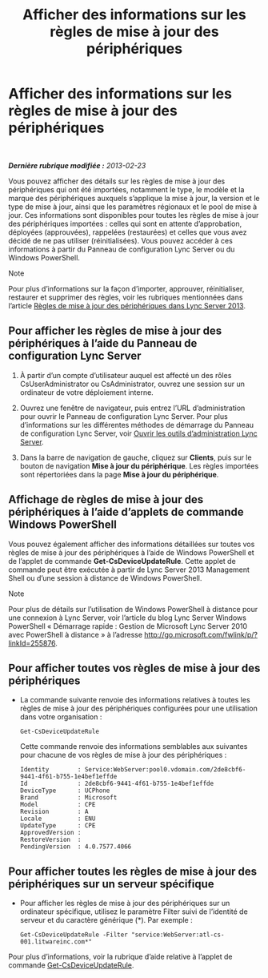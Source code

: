 ﻿---
title: Afficher des informations sur les règles de mise à jour des périphériques
TOCTitle: Afficher des informations sur les règles de mise à jour des périphériques
ms:assetid: d6677ca4-024b-4816-8511-8d7630788107
ms:mtpsurl: https://technet.microsoft.com/fr-fr/library/JJ994077(v=OCS.15)
ms:contentKeyID: 53095537
ms.date: 05/20/2016
mtps_version: v=OCS.15
ms.translationtype: HT
---

# Afficher des informations sur les règles de mise à jour des périphériques

 

_**Dernière rubrique modifiée :** 2013-02-23_

Vous pouvez afficher des détails sur les règles de mise à jour des périphériques qui ont été importées, notamment le type, le modèle et la marque des périphériques auxquels s’applique la mise à jour, la version et le type de mise à jour, ainsi que les paramètres régionaux et le pool de mise à jour. Ces informations sont disponibles pour toutes les règles de mise à jour des périphériques importées : celles qui sont en attente d’approbation, déployées (approuvées), rappelées (restaurées) et celles que vous avez décidé de ne pas utiliser (réinitialisées). Vous pouvez accéder à ces informations à partir du Panneau de configuration Lync Server ou du Windows PowerShell.

> [!note]  
> Pour plus d’informations sur la façon d’importer, approuver, réinitialiser, restaurer et supprimer des règles, voir les rubriques mentionnées dans l’article <a href="lync-server-2013-device-update-rules.md">Règles de mise à jour des périphériques dans Lync Server 2013</a>.

## Pour afficher les règles de mise à jour des périphériques à l’aide du Panneau de configuration Lync Server

1.  À partir d’un compte d’utilisateur auquel est affecté un des rôles CsUserAdministrator ou CsAdministrator, ouvrez une session sur un ordinateur de votre déploiement interne.

2.  Ouvrez une fenêtre de navigateur, puis entrez l’URL d’administration pour ouvrir le Panneau de configuration Lync Server. Pour plus d’informations sur les différentes méthodes de démarrage du Panneau de configuration Lync Server, voir [Ouvrir les outils d’administration Lync Server](lync-server-2013-open-lync-server-administrative-tools.md).

3.  Dans la barre de navigation de gauche, cliquez sur **Clients**, puis sur le bouton de navigation **Mise à jour du périphérique**. Les règles importées sont répertoriées dans la page **Mise à jour du périphérique**.

## Affichage de règles de mise à jour des périphériques à l’aide d’applets de commande Windows PowerShell

Vous pouvez également afficher des informations détaillées sur toutes vos règles de mise à jour des périphériques à l’aide de Windows PowerShell et de l’applet de commande **Get-CsDeviceUpdateRule**. Cette applet de commande peut être exécutée à partir de Lync Server 2013 Management Shell ou d’une session à distance de Windows PowerShell.

> [!note]  
> Pour plus de détails sur l’utilisation de Windows PowerShell à distance pour une connexion à Lync Server, voir l’article du blog Lync Server Windows PowerShell « Démarrage rapide : Gestion de Microsoft Lync Server 2010 avec PowerShell à distance » à l’adresse <a href="http://go.microsoft.com/fwlink/p/?linkid=255876">http://go.microsoft.com/fwlink/p/?linkId=255876</a>.

## Pour afficher toutes vos règles de mise à jour des périphériques

  - La commande suivante renvoie des informations relatives à toutes les règles de mise à jour des périphériques configurées pour une utilisation dans votre organisation :
    
        Get-CsDeviceUpdateRule
    
    Cette commande renvoie des informations semblables aux suivantes pour chacune de vos règles de mise à jour des périphériques :
    
        Identity        : Service:WebServer:pool0.vdomain.com/2de8cbf6-9441-4f61-b755-1e4bef1effde
        Id              : 2de8cbf6-9441-4f61-b755-1e4bef1effde
        DeviceType      : UCPhone
        Brand           : Microsoft
        Model           : CPE
        Revision        : A
        Locale          : ENU
        UpdateType      : CPE
        ApprovedVersion :
        RestoreVersion  :
        PendingVersion  : 4.0.7577.4066

## Pour afficher toutes les règles de mise à jour des périphériques sur un serveur spécifique

  - Pour afficher les règles de mise à jour des périphériques sur un ordinateur spécifique, utilisez le paramètre Filter suivi de l’identité de serveur et du caractère générique (\*). Par exemple :
    
        Get-CsDeviceUpdateRule -Filter "service:WebServer:atl-cs-001.litwareinc.com*"

Pour plus d’informations, voir la rubrique d’aide relative à l’applet de commande [Get-CsDeviceUpdateRule](https://docs.microsoft.com/en-us/powershell/module/skype/Get-CsDeviceUpdateRule).

